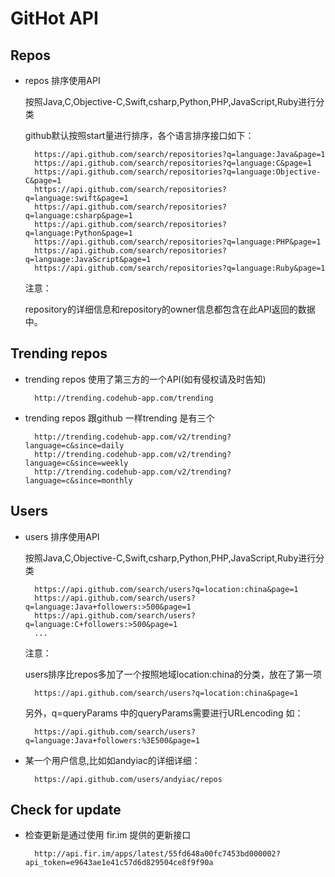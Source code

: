 # GitHot API

## Repos

- repos 排序使用API
	
	按照Java,C,Objective-C,Swift,csharp,Python,PHP,JavaScript,Ruby进行分类
	
	github默认按照start量进行排序，各个语言排序接口如下：

		https://api.github.com/search/repositories?q=language:Java&page=1
		https://api.github.com/search/repositories?q=language:C&page=1
		https://api.github.com/search/repositories?q=language:Objective-C&page=1
		https://api.github.com/search/repositories?q=language:swift&page=1
		https://api.github.com/search/repositories?q=language:csharp&page=1
		https://api.github.com/search/repositories?q=language:Python&page=1
		https://api.github.com/search/repositories?q=language:PHP&page=1
		https://api.github.com/search/repositories?q=language:JavaScript&page=1
		https://api.github.com/search/repositories?q=language:Ruby&page=1
	注意：
	
	repository的详细信息和repository的owner信息都包含在此API返回的数据中。

## Trending repos

- trending repos 使用了第三方的一个API(如有侵权请及时告知)

		http://trending.codehub-app.com/trending
		
- trending repos 跟github 一样trending 是有三个

		http://trending.codehub-app.com/v2/trending?language=c&since=daily
		http://trending.codehub-app.com/v2/trending?language=c&since=weekly
		http://trending.codehub-app.com/v2/trending?language=c&since=monthly
		

## Users
- users 排序使用API

	按照Java,C,Objective-C,Swift,csharp,Python,PHP,JavaScript,Ruby进行分类

		https://api.github.com/search/users?q=location:china&page=1
		https://api.github.com/search/users?q=language:Java+followers:>500&page=1
		https://api.github.com/search/users?q=language:C+followers:>500&page=1
		...
	注意：
	
	users排序比repos多加了一个按照地域location:china的分类，放在了第一项
	
		https://api.github.com/search/users?q=location:china&page=1
	
	另外，q=queryParams 中的queryParams需要进行URLencoding 如：
	
		https://api.github.com/search/users?q=language:Java+followers:%3E500&page=1
	
- 某一个用户信息,比如如andyiac的详细详细：

		https://api.github.com/users/andyiac/repos

## Check for update 
- 检查更新是通过使用 fir.im 提供的更新接口

		http://api.fir.im/apps/latest/55fd648a00fc7453bd000002?api_token=e9643ae1e41c57d6d829504ce8f9f90a


